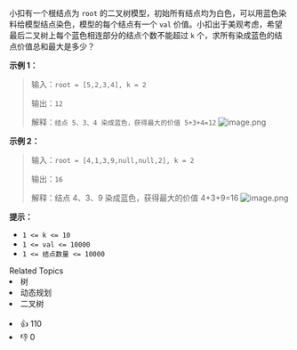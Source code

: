 小扣有一个根结点为 `root` 的二叉树模型，初始所有结点均为白色，可以用蓝色染料给模型结点染色，模型的每个结点有一个 `val` 价值。小扣出于美观考虑，希望最后二叉树上每个蓝色相连部分的结点个数不能超过 `k` 个，求所有染成蓝色的结点价值总和最大是多少？

**示例 1：**

> 输入：`root = [5,2,3,4], k = 2`
>
> 输出：`12`
>
> 解释：`结点 5、3、4 染成蓝色，获得最大的价值 5+3+4=12`
> ![image.png](https://pic.leetcode-cn.com/1616126267-BqaCRj-image.png)

**示例 2：**

> 输入：`root = [4,1,3,9,null,null,2], k = 2`
>
> 输出：`16`
>
> 解释：结点 4、3、9 染成蓝色，获得最大的价值 4+3+9=16
> ![image.png](https://pic.leetcode-cn.com/1616126301-gJbhba-image.png)

**提示：**
+ `1 <= k <= 10`
+ `1 <= val <= 10000`
+ `1 <= 结点数量 <= 10000`

<div><div>Related Topics</div><div><li>树</li><li>动态规划</li><li>二叉树</li></div></div><br><div><li>👍 110</li><li>👎 0</li></div>